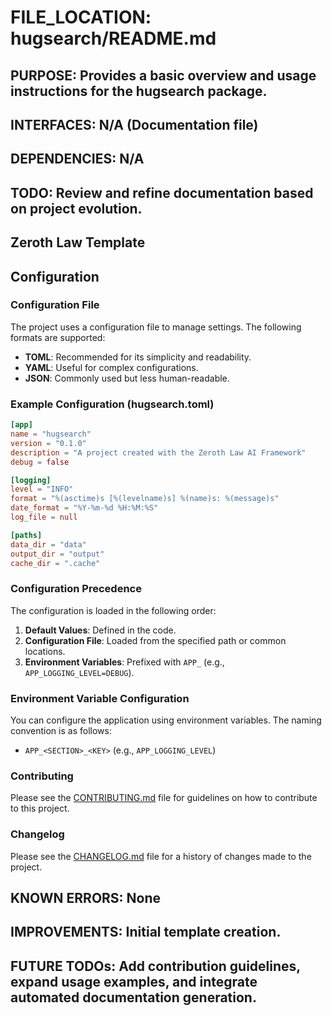 # FILE_LOCATION: hugsearch/README.md

## PURPOSE: Provides a basic overview and usage instructions for the hugsearch package.

## INTERFACES: N/A (Documentation file)

## DEPENDENCIES: N/A

## TODO: Review and refine documentation based on project evolution.

## Zeroth Law Template

## Configuration

### Configuration File

The project uses a configuration file to manage settings. The following formats are supported:

- **TOML**: Recommended for its simplicity and readability.
- **YAML**: Useful for complex configurations.
- **JSON**: Commonly used but less human-readable.

### Example Configuration (hugsearch.toml)

```toml
[app]
name = "hugsearch"
version = "0.1.0"
description = "A project created with the Zeroth Law AI Framework"
debug = false

[logging]
level = "INFO"
format = "%(asctime)s [%(levelname)s] %(name)s: %(message)s"
date_format = "%Y-%m-%d %H:%M:%S"
log_file = null

[paths]
data_dir = "data"
output_dir = "output"
cache_dir = ".cache"
```

### Configuration Precedence

The configuration is loaded in the following order:

1. **Default Values**: Defined in the code.
2. **Configuration File**: Loaded from the specified path or common locations.
3. **Environment Variables**: Prefixed with `APP_` (e.g., `APP_LOGGING_LEVEL=DEBUG`).

### Environment Variable Configuration

You can configure the application using environment variables. The naming convention is as follows:

- `APP_<SECTION>_<KEY>` (e.g., `APP_LOGGING_LEVEL`)

### Contributing

Please see the [CONTRIBUTING.md](CONTRIBUTING.md) file for guidelines on how to contribute to this project.

### Changelog

Please see the [CHANGELOG.md](CHANGELOG.md) file for a history of changes made to the project.

## KNOWN ERRORS: None

## IMPROVEMENTS: Initial template creation.

## FUTURE TODOs: Add contribution guidelines, expand usage examples, and integrate automated documentation generation.

